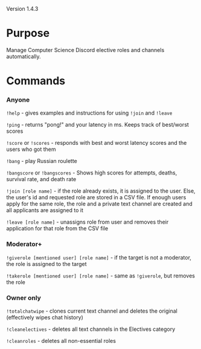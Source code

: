 Version 1.4.3
# Purpose
Manage Computer Science Discord elective roles and channels automatically.

# Commands
### Anyone
`!help` - gives examples and instructions for using `!join` and `!leave`

`!ping` - returns "pong!" and your latency in ms. Keeps track of best/worst scores

`!score` or `!scores` - responds with best and worst latency scores and the users who got them

`!bang` - play Russian roulette

`!bangscore` or `!bangscores` - Shows high scores for attempts, deaths, survival rate, and death rate

`!join [role name]` - if the role already exists, it is assigned to the user. Else, the user's id and requested role are stored in a CSV file. If enough users apply for the same role, the role and a private text channel are created and all applicants are assigned to it

`!leave [role name]` - unassigns role from user and removes their application for that role from the CSV file

### Moderator+
`!giverole [mentioned user] [role name]` - if the target is not a moderator, the role is assigned to the target  

`!takerole [mentioned user] [role name]` - same as `!giverole`, but removes the role

### Owner only
`!totalchatwipe` - clones current text channel and deletes the original (effectively wipes chat history)

`!cleanelectives` - deletes all text channels in the Electives category

`!cleanroles` - deletes all non-essential roles
